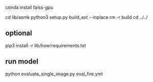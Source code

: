 conda install faiss-gpu

cd lib/asmk 
python3 setup.py build_ext --inplace
rm -r build
cd ../../

## optional 
pip3 install -r lib/how/requirements.txt


## run model

python evaluate_single_image.py eval_fire.yml

